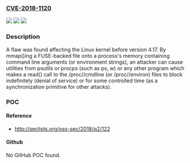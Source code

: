 ### [CVE-2018-1120](https://cve.mitre.org/cgi-bin/cvename.cgi?name=CVE-2018-1120)
![](https://img.shields.io/static/v1?label=Product&message=kernel&color=blue)
![](https://img.shields.io/static/v1?label=Version&message=n%2Fa&color=blue)
![](https://img.shields.io/static/v1?label=Vulnerability&message=CWE-122&color=brighgreen)

### Description

A flaw was found affecting the Linux kernel before version 4.17. By mmap()ing a FUSE-backed file onto a process's memory containing command line arguments (or environment strings), an attacker can cause utilities from psutils or procps (such as ps, w) or any other program which makes a read() call to the /proc/<pid>/cmdline (or /proc/<pid>/environ) files to block indefinitely (denial of service) or for some controlled time (as a synchronization primitive for other attacks).

### POC

#### Reference
- http://seclists.org/oss-sec/2018/q2/122

#### Github
No GitHub POC found.

